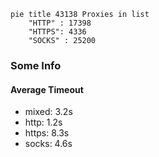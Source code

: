 
```mermaid
pie title 43138 Proxies in list
    "HTTP" : 17398
    "HTTPS": 4336
    "SOCKS" : 25200
```

### Some Info
#### Average Timeout

- mixed: 3.2s
- http: 1.2s
- https: 8.3s
- socks: 4.6s